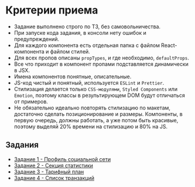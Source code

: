 # Критерии приема

- Задание выполнено строго по ТЗ, без самовольничества.
- При запуске кода задания, в консоли нету ошибок и предупреждений.
- Для каждого компонента есть отдельная папка с файлом React-компонента и файлом
  стилей.
- Для всех пропов описаны `propTypes`, и где необходимо, `defaultProps`.
- Все что приходит в компонент пропами подставляется динамически в JSX.
- Имена компонентов понятные, описательные.
- JS-код чистый и понятный, используется `ESLint` и `Prettier`.
- Стилизация делается только `CSS-модулями`, `Styled Components` или `Emotion`,
  поэтому классы в результирующем DOM будут отличаться от примеров.
- Не обязательно идеально повторять стилизацию по макетам, достаточно сделать
  позиционирование и размеры. Компоненты, в первую очередь, должны работать, а
  уже потом быть красивые, поэтому выделяй 20% времени на стилизацию и 80% на
  JS.

## Задания

- [Задание 1 - Профиль социальной сети](./social-profile/)
- [Задание 2 - Секция статистики](./statistics-section/)
- [Задание 3 - Тарифный план](./pricing-plan/)
- [Задание 4 - Список транзакций](./transaction-list/)
